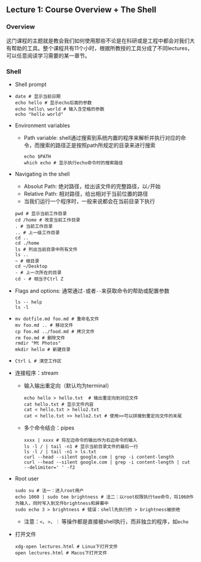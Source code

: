 ## Lecture 1: Course Overview + The Shell

### Overview

这门课程的主题就是教会我们如何使用那些不论是在科研或是工程中都会对我们大有帮助的工具。整个课程共有11个小时，根据所教授的工具分成了不同lectures，可以任意阅读学习需要的某一章节。

### Shell

* Shell prompt

* ```shell
  date # 显示当前日期
  echo hello # 显示echo后面的参数
  echo hello\ world # 输入含空格的参数
  echo "hello world"
  ```

* Environment variables

  * Path variable: shell通过搜索到系统内置的程序来解析并执行对应的命令，而搜索的路径正是按照path所规定的目录来进行搜索

    ```shell
    echo $PATH
    which echo # 显示执行echo命令时的搜索路径
    ```

* Navigating in the shell

  * Absolut Path: 绝对路径，给出该文件的完整路径，以`/`开始
  * Relative Path: 相对路径，给出相对于当前位置的路径
  * 当我们运行一个程序时，一般来说都会在当前目录下执行

  ```shell
  pwd # 显示当前工作目录
  cd /home # 改变当前工作目录
  . # 当前工作目录
  .. # 上一级工作目录
  cd ..
  cd ./home
  ls # 列出当前目录中所有文件
  ls ..
  ~ # 根目录
  cd ~/Desktop
  - # 上一次所在的目录
  cd - # 相当于Ctrl Z
  ```

* Flags and options: 通常通过`-`或者`--`来获取命令的帮助或配置参数

  ```shell
  ls -- help
  ls -l
  ```

* ```shell
  mv dotfile.md foo.md # 重命名文件
  mv foo.md .. # 移动文件
  cp foo.md ../food.md # 拷贝文件
  rm foo.md # 删除文件
  rmdir "Mt Photos"
  mkdir hello # 新建目录
  ```
* ```shell
  Ctrl L # 清空工作区
  ```

* 连接程序：stream

  * 输入输出重定向（默认均为terminal）

    ```shell
    echo hello > hello.txt  # 输出重定向到对应文件
    cat hello.txt # 显示文件内容
    cat < hello.txt > hello2.txt 
    cat < hello.txt >> hello2.txt # 使用>>可以拼接到重定向文件的末尾
    ```

  * 多个命令结合：pipes

    ```shell
    xxxx | xxxx # 将左边命令的输出作为右边命令的输入
    ls -l / | tail -n1 # 显示当前目录文件的最后一行
    ls -l / | tail -n1 > ls.txt
    curl --head --silent google.com | grep -i content-length
    curl --head --silent google.com | grep -i content-length | cut --delimiter=' ' -f2
    ```

* Root user

  ```shell
  sudo su # 法一：进入root用户
  echo 1060 | sudo tee brightness # 法二：以root权限执行tee命令，将1060作为输入，同时写入到文件brightness和屏幕中
  sudo echo 3 > brightness # 错误：shell先执行的 > brightness被拒绝
  ```

  * 注意：`<`、`>`、`｜`  等操作都是直接被shell执行，而非独立的程序，如`echo`

* 打开文件

  ```shell
  xdg-open lectures.html # Linux下打开文件
  open lectures.html # Macos下打开文件
  ```

